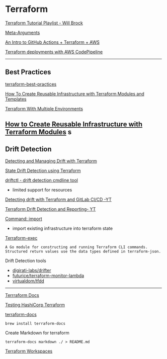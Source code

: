 # Terraform
    
[Terraform Tutorial Playlist - Will Brock](https://www.youtube.com/watch?v=vwn77cUarTs&list=PL8HowI-L-3_9bkocmR3JahQ4Y-Pbqs2Nt&index=1)

[Meta-Arguments](https://www.terraform.io/docs/configuration/resources.html#meta-arguments) 


[An Intro to GitHub Actions + Terraform + AWS](https://medium.com/swlh/lets-do-devops-github-actions-terraform-aws-77ef6078e4f2)

[Terraform deployments with AWS CodePipeline](https://faun.pub/terraform-deployments-with-aws-codepipeline-342074248843)

---
## Best Practices

[terraform-best-practices](https://www.terraform-best-practices.com/)

[How To Create Reusable Infrastructure with Terraform Modules and Templates](https://www.digitalocean.com/community/tutorials/how-to-create-reusable-infrastructure-with-terraform-modules-and-templates)

[Terraform With Multiple Environments](https://www.codurance.com/publications/2020/04/28/terraform-with-multiple-environments)

[How to Create Reusable Infrastructure with Terraform Modules](https://www.oreilly.com/library/view/terraform-up-and/9781491977071/ch04.html)
s
---
## Drift Detection 
[Detecting and Managing Drift with Terraform](https://www.hashicorp.com/blog/detecting-and-managing-drift-with-terraform)

[State Drift Detection using Terraform](https://medium.com/galvanize/state-drift-detection-using-terraform-d0383628d2ea)

[driftctl - drift detection cmdline tool](https://driftctl.com/)
- limited support for resources

[Detecting drift with Terraform and GitLab CI/CD -YT](https://youtu.be/Jh3pjr0uqWc)

[Terraform Drift Detection and Reporting- YT](https://youtu.be/zlwhw3YGlUc)


[Command: import](https://www.terraform.io/docs/cli/commands/import.html)
- import existing infrastructure into terraform state

[Terraform-exec](https://github.com/hashicorp/terraform-exec)
    
    A Go module for constructing and running Terraform CLI commands. Structured return values use the data types defined in terraform-json.

Drift Detection tools
- [digirati-labs/drifter](https://github.com/digirati-labs/drifter)
- [futurice/terraform-monitor-lambda](https://github.com/futurice/terraform-monitor-lambda)
- [virtualdom/tfdd](https://github.com/virtualdom/tfdd)


---

[Terrraform Docs](https://terraform-docs.io/user-guide/introduction/)

[Testing HashiCorp Terraform](https://www.hashicorp.com/blog/testing-hashicorp-terraform)

[terraform-docs](https://github.com/terraform-docs/terraform-docs)

`brew install terraform-docs`

Create Markdown for terraform 

`terraform-docs markdown ./ > README.md`

[Terraform Workspaces](https://github.com/OT-TRAINING/Terraform_Workspace)